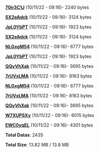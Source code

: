 [**70ir3C1J**](/data/70ir3C1J.txt) (10/11/22 - 09:16)- 2240 bytes

[**SX2eAdck**](/data/SX2eAdck.txt) (10/11/22 - 09:16)- 3124 bytes

[**JpL0YbPT**](/data/JpL0YbPT.txt) (10/11/22 - 09:16)- 1923 bytes

[**SX2eAdck**](/data/SX2eAdck.txt) (10/11/22 - 09:16)- 3124 bytes

[**NLGxgM54**](/data/NLGxgM54.txt) (10/11/22 - 09:16)- 6777 bytes

[**JpL0YbPT**](/data/JpL0YbPT.txt) (10/11/22 - 09:16)- 1923 bytes

[**QQyVhXak**](/data/QQyVhXak.txt) (10/11/22 - 09:16)- 3695 bytes

[**7rUVxLMA**](/data/7rUVxLMA.txt) (10/11/22 - 09:16)- 8163 bytes

[**NLGxgM54**](/data/NLGxgM54.txt) (10/11/22 - 09:16)- 6777 bytes

[**7rUVxLMA**](/data/7rUVxLMA.txt) (10/11/22 - 09:16)- 8163 bytes

[**QQyVhXak**](/data/QQyVhXak.txt) (10/11/22 - 09:16)- 3695 bytes

[**W7XUPSXy**](/data/W7XUPSXy.txt) (10/11/22 - 09:16)- 6015 bytes

[**EWC0yqEL**](/data/EWC0yqEL.txt) (10/11/22 - 09:16)- 4301 bytes

**Total Datas**: 2435

**Total Size**: 13.82 MB / 13.8 MB